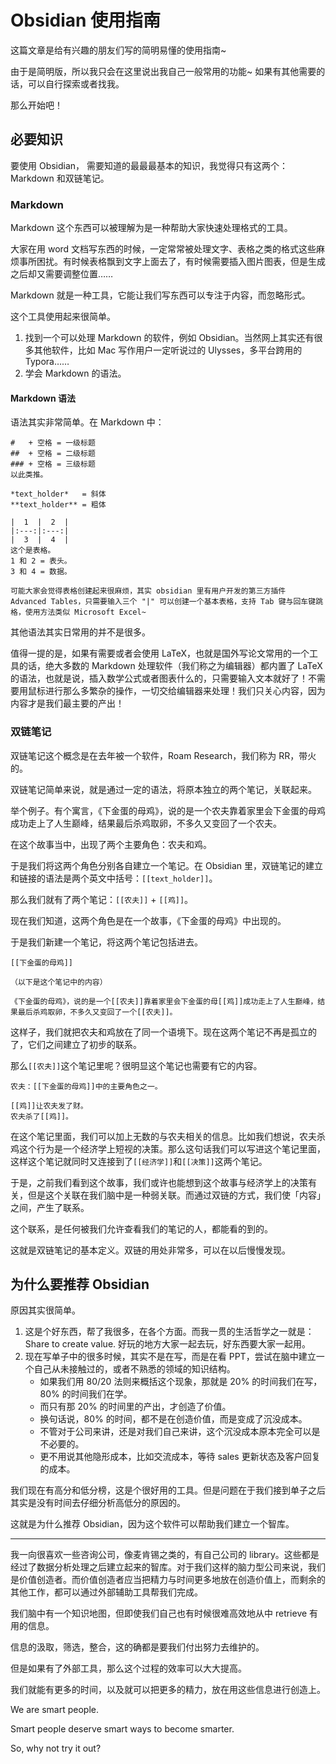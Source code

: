 # Obsidian 使用指南

这篇文章是给有兴趣的朋友们写的简明易懂的使用指南~

由于是简明版，所以我只会在这里说出我自己一般常用的功能~
如果有其他需要的话，可以自行探索或者找我。

那么开始吧！

## 必要知识

要使用 Obsidian， 需要知道的最最最基本的知识，我觉得只有这两个：Markdown 和双链笔记。

### Markdown

Markdown 这个东西可以被理解为是一种帮助大家快速处理格式的工具。

大家在用 word 文档写东西的时候，一定常常被处理文字、表格之类的格式这些麻烦事所困扰。有时候表格飘到文字上面去了，有时候需要插入图片图表，但是生成之后却又需要调整位置……

Markdown 就是一种工具，它能让我们写东西可以专注于内容，而忽略形式。

这个工具使用起来很简单。

1. 找到一个可以处理 Markdown 的软件，例如 Obsidian。当然网上其实还有很多其他软件，比如 Mac 写作用户一定听说过的 Ulysses，多平台跨用的 Typora……
2. 学会 Markdown 的语法。

#### Markdown 语法

语法其实非常简单。在 Markdown 中：

```
#	+ 空格 = 一级标题
##	+ 空格 = 二级标题
###	+ 空格 = 三级标题
以此类推。

*text_holder*	= 斜体
**text_holder**	= 粗体

|  1  |  2  |
|:---:|:---:|
|  3  |  4  | 
这个是表格。
1 和 2 = 表头。
3 和 4 = 数据。

可能大家会觉得表格创建起来很麻烦，其实 obsidian 里有用户开发的第三方插件 Advanced Tables，只需要输入三个 "|" 可以创建一个基本表格，支持 Tab 键与回车键跳格，使用方法类似 Microsoft Excel~
```

其他语法其实日常用的并不是很多。

值得一提的是，如果有需要或者会使用  LaTeX，也就是国外写论文常用的一个工具的话，绝大多数的 Markdown 处理软件（我们称之为编辑器）都内置了 LaTeX 的语法，也就是说，插入数学公式或者图表什么的，只需要输入文本就好了！不需要用鼠标进行那么多繁杂的操作，一切交给编辑器来处理！我们只关心内容，因为内容才是我们最主要的产出！

### 双链笔记

双链笔记这个概念是在去年被一个软件，Roam Research，我们称为 RR，带火的。

双链笔记简单来说，就是通过一定的语法，将原本独立的两个笔记，关联起来。

举个例子。有个寓言，《下金蛋的母鸡》，说的是一个农夫靠着家里会下金蛋的母鸡成功走上了人生巅峰，结果最后杀鸡取卵，不多久又变回了一个农夫。

在这个故事当中，出现了两个主要角色：农夫和鸡。

于是我们将这两个角色分别各自建立一个笔记。在 Obsidian 里，双链笔记的建立和链接的语法是两个英文中括号：`[[text_holder]]`。

那么我们就有了两个笔记：`[[农夫]]` + `[[鸡]]`。

现在我们知道，这两个角色是在一个故事，《下金蛋的母鸡》中出现的。

于是我们新建一个笔记，将这两个笔记包括进去。

```
[[下金蛋的母鸡]]

（以下是这个笔记中的内容）

《下金蛋的母鸡》，说的是一个[[农夫]]靠着家里会下金蛋的母[[鸡]]成功走上了人生巅峰，结果最后杀鸡取卵，不多久又变回了一个[[农夫]]。
```

这样子，我们就把农夫和鸡放在了同一个语境下。现在这两个笔记不再是孤立的了，它们之间建立了初步的联系。

那么`[[农夫]]`这个笔记里呢？很明显这个笔记也需要有它的内容。

```
农夫：[[下金蛋的母鸡]]中的主要角色之一。

[[鸡]]让农夫发了财。
农夫杀了[[鸡]]。
```

在这个笔记里面，我们可以加上无数的与农夫相关的信息。比如我们想说，农夫杀鸡这个行为是一个经济学上短视的决策。那么这句话我们可以写进这个笔记里面，这样这个笔记就同时又连接到了`[[经济学]]`和`[[决策]]`这两个笔记。

于是，之前我们看到这个故事，我们或许也能想到这个故事与经济学上的决策有关，但是这个关联在我们脑中是一种弱关联。而通过双链的方式，我们使「内容」之间，产生了联系。

这个联系，是任何被我们允许查看我们的笔记的人，都能看的到的。

这就是双链笔记的基本定义。双链的用处非常多，可以在以后慢慢发现。

## 为什么要推荐 Obsidian

原因其实很简单。

1. 这是个好东西，帮了我很多，在各个方面。而我一贯的生活哲学之一就是：Share to create value. 好玩的地方大家一起去玩，好东西要大家一起用。
2. 现在写单子中的很多时候，其实不是在写，而是在看 PPT，尝试在脑中建立一个自己从未接触过的，或者不熟悉的领域的知识结构。
	- 如果我们用 80/20 法则来概括这个现象，那就是 20% 的时间我们在写，80% 的时间我们在学。
	- 而只有那 20% 的时间里的产出，才创造了价值。
	- 换句话说，80% 的时间，都不是在创造价值，而是变成了沉没成本。
	- 不管对于公司来讲，还是对我们自己来讲，这个沉没成本原本完全可以是不必要的。
	- 更不用说其他隐形成本，比如交流成本，等待 sales 更新状态及客户回复的成本。

我们现在有高分和低分榜，这是个很好用的工具。但是问题在于我们接到单子之后其实是没有时间去仔细分析高低分的原因的。

这就是为什么推荐 Obsidian，因为这个软件可以帮助我们建立一个智库。

---

我一向很喜欢一些咨询公司，像麦肯锡之类的，有自己公司的 library。这些都是经过了数据分析处理之后建立起来的智库。对于我们这样的脑力型公司来说，我们是价值创造者。而价值创造者应当把精力与时间更多地放在创造价值上，而剩余的其他工作，都可以通过外部辅助工具帮我们完成。

我们脑中有一个知识地图，但即使我们自己也有时候很难高效地从中 retrieve 有用的信息。

信息的汲取，筛选，整合，这的确都是要我们付出努力去维护的。

但是如果有了外部工具，那么这个过程的效率可以大大提高。

我们就能有更多的时间，以及就可以把更多的精力，放在用这些信息进行创造上。

We are smart people. 

Smart people deserve smart ways to become smarter.

So, why not try it out?